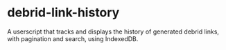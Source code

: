 # debrid-link-history
A userscript that tracks and displays the history of generated debrid links, with pagination and search, using IndexedDB.
